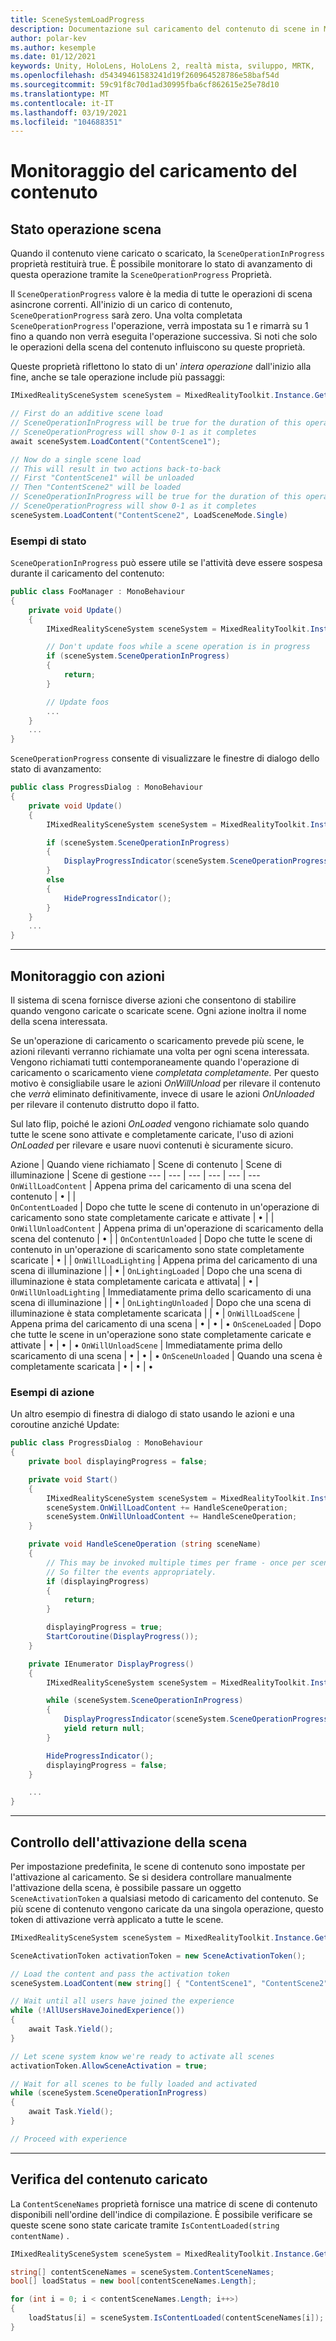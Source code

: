 ```yaml
---
title: SceneSystemLoadProgress
description: Documentazione sul caricamento del contenuto di scene in MRTK
author: polar-kev
ms.author: kesemple
ms.date: 01/12/2021
keywords: Unity, HoloLens, HoloLens 2, realtà mista, sviluppo, MRTK,
ms.openlocfilehash: d54349461583241d19f260964528786e58baf54d
ms.sourcegitcommit: 59c91f8c70d1ad30995fba6cf862615e25e78d10
ms.translationtype: MT
ms.contentlocale: it-IT
ms.lasthandoff: 03/19/2021
ms.locfileid: "104688351"
---
```

# <a name="monitoring-content-loading"></a>Monitoraggio del caricamento del contenuto

## <a name="scene-operation-progress"></a>Stato operazione scena

Quando il contenuto viene caricato o scaricato, la `SceneOperationInProgress` proprietà restituirà true. È possibile monitorare lo stato di avanzamento di questa operazione tramite la `SceneOperationProgress` Proprietà.

Il `SceneOperationProgress` valore è la media di tutte le operazioni di scena asincrone correnti. All'inizio di un carico di contenuto, `SceneOperationProgress` sarà zero. Una volta completata `SceneOperationProgress` l'operazione, verrà impostata su 1 e rimarrà su 1 fino a quando non verrà eseguita l'operazione successiva. Si noti che solo le operazioni della scena del contenuto influiscono su queste proprietà.

Queste proprietà riflettono lo stato di un' *intera operazione* dall'inizio alla fine, anche se tale operazione include più passaggi:

```c#
IMixedRealitySceneSystem sceneSystem = MixedRealityToolkit.Instance.GetService<IMixedRealitySceneSystem>();

// First do an additive scene load
// SceneOperationInProgress will be true for the duration of this operation
// SceneOperationProgress will show 0-1 as it completes
await sceneSystem.LoadContent("ContentScene1");

// Now do a single scene load
// This will result in two actions back-to-back
// First "ContentScene1" will be unloaded
// Then "ContentScene2" will be loaded
// SceneOperationInProgress will be true for the duration of this operation
// SceneOperationProgress will show 0-1 as it completes
sceneSystem.LoadContent("ContentScene2", LoadSceneMode.Single)
```

### <a name="progress-examples"></a>Esempi di stato

`SceneOperationInProgress` può essere utile se l'attività deve essere sospesa durante il caricamento del contenuto:

```c#
public class FooManager : MonoBehaviour
{
    private void Update()
    {
        IMixedRealitySceneSystem sceneSystem = MixedRealityToolkit.Instance.GetService<IMixedRealitySceneSystem>();

        // Don't update foos while a scene operation is in progress
        if (sceneSystem.SceneOperationInProgress)
        {
            return;
        }

        // Update foos
        ...
    }
    ...
}
```

`SceneOperationProgress` consente di visualizzare le finestre di dialogo dello stato di avanzamento:

```c#
public class ProgressDialog : MonoBehaviour
{
    private void Update()
    {
        IMixedRealitySceneSystem sceneSystem = MixedRealityToolkit.Instance.GetService<IMixedRealitySceneSystem>();

        if (sceneSystem.SceneOperationInProgress)
        {
            DisplayProgressIndicator(sceneSystem.SceneOperationProgress);
        }
        else
        {
            HideProgressIndicator();
        }
    }
    ...
}
```

---

## <a name="monitoring-with-actions"></a>Monitoraggio con azioni

Il sistema di scena fornisce diverse azioni che consentono di stabilire quando vengono caricate o scaricate scene. Ogni azione inoltra il nome della scena interessata.

Se un'operazione di caricamento o scaricamento prevede più scene, le azioni rilevanti verranno richiamate una volta per ogni scena interessata. Vengono richiamati tutti contemporaneamente quando l'operazione di caricamento o scaricamento viene *completata completamente.* Per questo motivo è consigliabile usare le azioni *OnWillUnload* per rilevare il contenuto che *verrà* eliminato definitivamente, invece di usare le azioni *OnUnloaded* per rilevare il contenuto distrutto dopo il fatto.

Sul lato flip, poiché le azioni *OnLoaded* vengono richiamate solo quando tutte le scene sono attivate e completamente caricate, l'uso di azioni *OnLoaded* per rilevare e usare nuovi contenuti è sicuramente sicuro.

Azione | Quando viene richiamato | Scene di contenuto | Scene di illuminazione | Scene di gestione
--- | --- | --- | --- | --- | ---
`OnWillLoadContent` | Appena prima del caricamento di una scena del contenuto | • | |  
`OnContentLoaded` | Dopo che tutte le scene di contenuto in un'operazione di caricamento sono state completamente caricate e attivate | • | |
`OnWillUnloadContent` | Appena prima di un'operazione di scaricamento della scena del contenuto | • | |
`OnContentUnloaded` | Dopo che tutte le scene di contenuto in un'operazione di scaricamento sono state completamente scaricate | • | |
`OnWillLoadLighting` | Appena prima del caricamento di una scena di illuminazione | | • |
`OnLightingLoaded` | Dopo che una scena di illuminazione è stata completamente caricata e attivata| | • |
`OnWillUnloadLighting` | Immediatamente prima dello scaricamento di una scena di illuminazione | | • |
`OnLightingUnloaded` | Dopo che una scena di illuminazione è stata completamente scaricata | | • |
`OnWillLoadScene` | Appena prima del caricamento di una scena | • | • | •
`OnSceneLoaded` | Dopo che tutte le scene in un'operazione sono state completamente caricate e attivate | • | • | •
`OnWillUnloadScene` | Immediatamente prima dello scaricamento di una scena | • | • | •
`OnSceneUnloaded` | Quando una scena è completamente scaricata |  • | • | •

### <a name="action-examples"></a>Esempi di azione

Un altro esempio di finestra di dialogo di stato usando le azioni e una coroutine anziché Update:

```c#
public class ProgressDialog : MonoBehaviour
{
    private bool displayingProgress = false;

    private void Start()
    {
        IMixedRealitySceneSystem sceneSystem = MixedRealityToolkit.Instance.GetService<IMixedRealitySceneSystem>();
        sceneSystem.OnWillLoadContent += HandleSceneOperation;
        sceneSystem.OnWillUnloadContent += HandleSceneOperation;
    }

    private void HandleSceneOperation (string sceneName)
    {
        // This may be invoked multiple times per frame - once per scene being loaded or unloaded.
        // So filter the events appropriately.
        if (displayingProgress)
        {
            return;
        }

        displayingProgress = true;
        StartCoroutine(DisplayProgress());
    }

    private IEnumerator DisplayProgress()
    {
        IMixedRealitySceneSystem sceneSystem = MixedRealityToolkit.Instance.GetService<IMixedRealitySceneSystem>();

        while (sceneSystem.SceneOperationInProgress)
        {
            DisplayProgressIndicator(sceneSystem.SceneOperationProgress);
            yield return null;
        }

        HideProgressIndicator();
        displayingProgress = false;
    }

    ...
}
```

---

## <a name="controlling-scene-activation"></a>Controllo dell'attivazione della scena

Per impostazione predefinita, le scene di contenuto sono impostate per l'attivazione al caricamento. Se si desidera controllare manualmente l'attivazione della scena, è possibile passare un oggetto `SceneActivationToken` a qualsiasi metodo di caricamento del contenuto. Se più scene di contenuto vengono caricate da una singola operazione, questo token di attivazione verrà applicato a tutte le scene.

```c#
IMixedRealitySceneSystem sceneSystem = MixedRealityToolkit.Instance.GetService<IMixedRealitySceneSystem>();

SceneActivationToken activationToken = new SceneActivationToken();

// Load the content and pass the activation token
sceneSystem.LoadContent(new string[] { "ContentScene1", "ContentScene2", "ContentScene3" }, LoadSceneMode.Additive, activationToken);

// Wait until all users have joined the experience
while (!AllUsersHaveJoinedExperience())
{
    await Task.Yield();
}

// Let scene system know we're ready to activate all scenes
activationToken.AllowSceneActivation = true;

// Wait for all scenes to be fully loaded and activated
while (sceneSystem.SceneOperationInProgress)
{
    await Task.Yield();
}

// Proceed with experience
```

---

## <a name="checking-which-content-is-loaded"></a>Verifica del contenuto caricato

La `ContentSceneNames` proprietà fornisce una matrice di scene di contenuto disponibili nell'ordine dell'indice di compilazione. È possibile verificare se queste scene sono state caricate tramite `IsContentLoaded(string contentName)` .

```c#
IMixedRealitySceneSystem sceneSystem = MixedRealityToolkit.Instance.GetService<IMixedRealitySceneSystem>();

string[] contentSceneNames = sceneSystem.ContentSceneNames;
bool[] loadStatus = new bool[contentSceneNames.Length];

for (int i = 0; i < contentSceneNames.Length; i++>)
{
    loadStatus[i] = sceneSystem.IsContentLoaded(contentSceneNames[i]);
}
```
